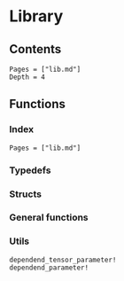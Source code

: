 # Library

## Contents 

```@contents
Pages = ["lib.md"]
Depth = 4
```

## Functions

### Index

```@index
Pages = ["lib.md"]
```

### Typedefs

### Structs

### General functions

### Utils

```@docs
dependend_tensor_parameter!
dependend_parameter!
```


